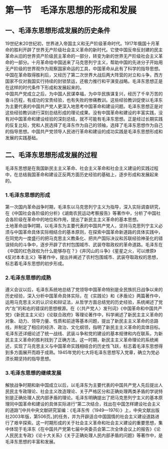 # 第一节　毛泽东思想的形成和发展

## 一、毛泽东思想形成发展的历史条件

19世纪末20世纪初，世界进入帝国主义和无产阶级革命时代。1917年俄国十月革命的胜利开辟了世界无产阶级社会主义革命的新时代。它使中国反帝反封建的民主革命从旧的世界资产阶级民主革命的一部分，转变为新的世界无产阶级社会主义革命的一部分。十月革命给中国送来了马克思列宁主义，帮助中国的先进分子开始用无产阶级的世界观作为观察国家命运的工具，中国革命从此有了科学的指导思想。中国在革命取得胜利后，又经历了第二次世界大战后两大阵营的对立和斗争，西方国家不仅对我国实行持续的封锁禁运，还极力推行和平演变战略。毛泽东思想正是在这样的时代条件下形成和发展起来的。  
中国共产党成立之后，为中国人民谋幸福，为中华民族谋复兴，经历了千辛万苦的奋斗历程，有成功的宝贵经验，也有失败的惨痛教训。这些经验教训促使以毛泽东为主要代表的中国共产党人更深入地思考中国革命和建设问题。毛泽东思想正是对这些经验教训进行深刻总结形成的理论成果。没有中国革命和建设的丰富实践，没有对中国革命和建设经验的深刻总结，就不可能有毛泽东思想。正是经过长期实践的反复比较，党和人民选择了毛泽东作为自己的领袖，选择了毛泽东思想作为自己的指导思想。中国共产党领导人民进行革命和建设的成功实践是毛泽东思想形成和发展的实践基础。  

## 二、毛泽东思想形成发展的过程

毛泽东思想是在我国新民主主义革命、社会主义革命和社会主义建设的实践过程中，在总结我国革命和建设正反两方面历史经验的基础上，逐步形成和发展起来的。  

### 1.毛泽东思想的形成

  第一次国内革命战争时期，毛泽东以马克思列宁主义为指导，深入实际调查研究，在《中国社会各阶级的分析》《湖南农民运动考察报告》等著作中，分析了中国社会各阶级在革命中的地位和作用，提出了新民主主义革命的基本思想。  
  土地革命战争时期，以毛泽东为主要代表的中国共产党人，坚持马克思列宁主义必须与中国革命具体实际相结合的基本原则，在探索中国革命新道路的具体实践中，在同党内一度盛行的把马克思主义教条化、把共产国际决议和苏联经验神圣化的错误倾向的斗争中，逐步开辟了农村包围城市、武装夺取政权的革命道路。毛泽东在《中国的红色政权为什么能够存在？》《井冈山的斗争》《星星之火，可以燎原》《反对本本主义》等著作中，提出并阐述了农村包围城市、武装夺取政权的思想，标志着毛泽东思想的初步形成。  
### 2.毛泽东思想的成熟

  遵义会议以后，毛泽东系统地总结了党领导中国革命特别是全民族抗日战争以来的历史经验，深入分析中国革命具体实际，在《实践论》和《矛盾论》两篇著作中，运用马克思主义的认识论和辩证法，从哲学方面总结党的历史经验，系统阐述了党内“左”的和右的错误的思想根源。在《〈共产党人〉发刊词》《中国革命和中国共产党》《新民主主义论》《论联合政府》等理论著作中，科学阐述了新民主主义革命的对象、动力、领导力量、性质和前途等基本问题，提出了新民主主义革命的总路线，并制定了相应的经济、政治、文化纲领，指明了新民主主义革命的具体目标。毛泽东还详细论述了统一战线、武装斗争和党的建设的基本规律和内在联系，为新民主主义革命的胜利找到了正确方法。这一时期，新民主主义革命理论的系统阐述，实现了马克思主义与中国革命实践相结合的历史性飞跃，标志着毛泽东思想得到多方面展开而趋于成熟。1945年党的七大将毛泽东思想写入党章，确立为党必须长期坚持的指导思想。  
### 3.毛泽东思想的继续发展

  解放战争时期和新中国成立以后，以毛泽东为主要代表的中国共产党人先后提出人民民主专政理论、社会主义改造理论、关于严格区分和正确处理两类矛盾的学说特别是正确处理人民内部矛盾的理论。毛泽东明确提出了把马克思列宁主义的基本原理同中国革命和建设的具体实际进行“第二次结合，找出在中国怎样建设社会主义的道路”[中共中央文献研究室编：《毛泽东传（1949—1976）》上，中央文献出版社2003年版，第506页。]的任务，并为开辟适合中国国情的社会主义建设道路进行了艰辛探索。这一时期形成的关于社会主义革命和社会主义建设的重要思想，集中体现于毛泽东《在中国共产党第七届中央委员会第二次全体会议上的报告》《论人民民主专政》《论十大关系》《关于正确处理人民内部矛盾的问题》等著作中，是毛泽东思想的丰富和发展。  